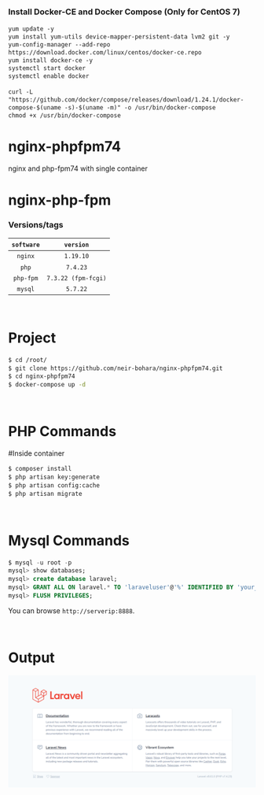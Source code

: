 ### Install Docker-CE and Docker Compose (Only for CentOS 7)

```
yum update -y
yum install yum-utils device-mapper-persistent-data lvm2 git -y
yum-config-manager --add-repo https://download.docker.com/linux/centos/docker-ce.repo
yum install docker-ce -y
systemctl start docker
systemctl enable docker

curl -L "https://github.com/docker/compose/releases/download/1.24.1/docker-compose-$(uname -s)-$(uname -m)" -o /usr/bin/docker-compose
chmod +x /usr/bin/docker-compose
```

# nginx-phpfpm74
nginx and php-fpm74 with single container

# nginx-php-fpm


### Versions/tags

|  `software`  |      `version`      |
| :----------: | :-----------------: |
| `nginx`      |     `1.19.10`       |
|    `php`     |      `7.4.23`       |
|  `php-fpm`   | `7.3.22 (fpm-fcgi)` |
|   `mysql`    |      `5.7.22`       |

<br>

# Project

```bash
$ cd /root/
$ git clone https://github.com/neir-bohara/nginx-phpfpm74.git 
$ cd nginx-phpfpm74
$ docker-compose up -d
```
<br>

# PHP Commands
#Inside container
```bash
$ composer install
$ php artisan key:generate
$ php artisan config:cache
$ php artisan migrate
```
<br>

# Mysql Commands

```sql
$ mysql -u root -p
mysql> show databases;
mysql> create database laravel;
mysql> GRANT ALL ON laravel.* TO 'laraveluser'@'%' IDENTIFIED BY 'your_laravel_db_password';
mysql> FLUSH PRIVILEGES;
```

You can browse `http://serverip:8888`.

<br>

# Output

![Alt text](Laravel.png?raw=true "Laravel")


